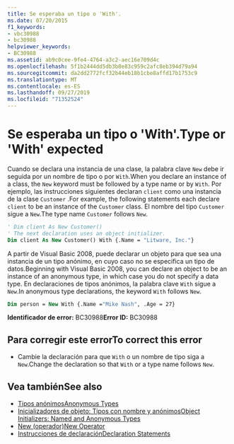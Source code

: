 ```yaml
---
title: Se esperaba un tipo o 'With'.
ms.date: 07/20/2015
f1_keywords:
- vbc30988
- bc30988
helpviewer_keywords:
- BC30988
ms.assetid: ab9c0cee-9fe4-4764-a3c2-aec16e709d4c
ms.openlocfilehash: 5f1b2444dd5db3b8e83c959c2afc8eb394d79a94
ms.sourcegitcommit: da2dd2772fcf32b44eb18b1cbe8affd17b1753c9
ms.translationtype: MT
ms.contentlocale: es-ES
ms.lasthandoff: 09/27/2019
ms.locfileid: "71352524"
---
```

# <a name="type-or-with-expected"></a><span data-ttu-id="e6776-102">Se esperaba un tipo o 'With'.</span><span class="sxs-lookup"><span data-stu-id="e6776-102">Type or 'With' expected</span></span>
<span data-ttu-id="e6776-103">Cuando se declara una instancia de una clase, la palabra clave `New` debe ir seguida por un nombre de tipo o por `With`.</span><span class="sxs-lookup"><span data-stu-id="e6776-103">When you declare an instance of a class, the `New` keyword must be followed by a type name or by `With`.</span></span> <span data-ttu-id="e6776-104">Por ejemplo, las instrucciones siguientes declaran `client` como una instancia de la clase `Customer` .</span><span class="sxs-lookup"><span data-stu-id="e6776-104">For example, the following statements each declare `client` to be an instance of the `Customer` class.</span></span> <span data-ttu-id="e6776-105">El nombre del tipo `Customer` sigue a `New`.</span><span class="sxs-lookup"><span data-stu-id="e6776-105">The type name `Customer` follows `New`.</span></span>  
  
```vb  
' Dim client As New Customer()  
' The next declaration uses an object initializer.  
Dim client As New Customer() With {.Name = "Litware, Inc."}  
```  
  
 <span data-ttu-id="e6776-106">A partir de Visual Basic 2008, puede declarar un objeto para que sea una instancia de un tipo anónimo, en cuyo caso no se especifica un tipo de datos.</span><span class="sxs-lookup"><span data-stu-id="e6776-106">Beginning with Visual Basic 2008, you can declare an object to be an instance of an anonymous type, in which case you do not specify a data type.</span></span> <span data-ttu-id="e6776-107">En declaraciones de tipos anónimos, la palabra clave `With` sigue a `New`.</span><span class="sxs-lookup"><span data-stu-id="e6776-107">In anonymous type declarations, the keyword `With` follows `New`.</span></span>  
  
```vb  
Dim person = New With {.Name ="Mike Nash", .Age = 27}  
```  
  
 <span data-ttu-id="e6776-108">**Identificador de error:** BC30988</span><span class="sxs-lookup"><span data-stu-id="e6776-108">**Error ID:** BC30988</span></span>  
  
## <a name="to-correct-this-error"></a><span data-ttu-id="e6776-109">Para corregir este error</span><span class="sxs-lookup"><span data-stu-id="e6776-109">To correct this error</span></span>  
  
- <span data-ttu-id="e6776-110">Cambie la declaración para que `With` o un nombre de tipo siga a `New`.</span><span class="sxs-lookup"><span data-stu-id="e6776-110">Change the declaration so that `With` or a type name follows `New`.</span></span>  
  
## <a name="see-also"></a><span data-ttu-id="e6776-111">Vea también</span><span class="sxs-lookup"><span data-stu-id="e6776-111">See also</span></span>

- [<span data-ttu-id="e6776-112">Tipos anónimos</span><span class="sxs-lookup"><span data-stu-id="e6776-112">Anonymous Types</span></span>](../../visual-basic/programming-guide/language-features/objects-and-classes/anonymous-types.md)
- [<span data-ttu-id="e6776-113">Inicializadores de objeto: Tipos con nombre y anónimos</span><span class="sxs-lookup"><span data-stu-id="e6776-113">Object Initializers: Named and Anonymous Types</span></span>](../../visual-basic/programming-guide/language-features/objects-and-classes/object-initializers-named-and-anonymous-types.md)
- [<span data-ttu-id="e6776-114">New (operador)</span><span class="sxs-lookup"><span data-stu-id="e6776-114">New Operator</span></span>](../../visual-basic/language-reference/operators/new-operator.md)
- [<span data-ttu-id="e6776-115">Instrucciones de declaración</span><span class="sxs-lookup"><span data-stu-id="e6776-115">Declaration Statements</span></span>](../programming-guide/language-features/statements.md#declaration-statements)

